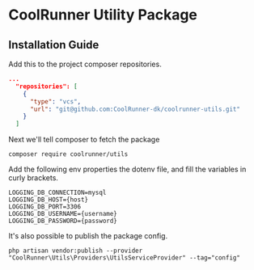 ﻿# CoolRunner Utility Package 

## Installation Guide

Add this to the project composer repositories.
````json
...
  "repositories": [
    {
      "type": "vcs",
      "url": "git@github.com:CoolRunner-dk/coolrunner-utils.git"
    }
  ]
````

Next we'll tell composer to fetch the package 

```properties
composer require coolrunner/utils
```
Add the following env properties the dotenv file, and fill the variables in curly brackets.
```dotenv
LOGGING_DB_CONNECTION=mysql
LOGGING_DB_HOST={host}
LOGGING_DB_PORT=3306
LOGGING_DB_USERNAME={username}
LOGGING_DB_PASSWORD={password}
```

It's also possible to publish the package config.

```properties
php artisan vendor:publish --provider "CoolRunner\Utils\Providers\UtilsServiceProvider" --tag="config"
```
